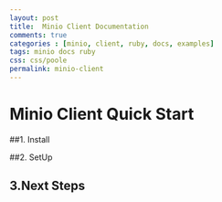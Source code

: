 ```yaml
---
layout: post
title:  Minio Client Documentation
comments: true
categories : [minio, client, ruby, docs, examples]
tags: minio docs ruby
css: css/poole
permalink: minio-client 
---
```


 
# Minio Client Quick Start

 
##1. Install

 
    					 

##2. SetUp

  
  
  
    					 
 
## 3.Next Steps

  